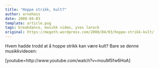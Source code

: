 ```yaml
---
title: "Hoppe strikk, kult?"
author: arnehass
date: 2008-04-03
template: article.pug
tags: breakdance, musikk video, yves larock
original: https://megoth.wordpress.com/2008/04/03/hoppe-strikk-kult/
---
```


<p>Hvem hadde trodd at å hoppe strikk kan være kult? Bare se denne musikkvideoen:</p>
<p>[youtube=http://www.youtube.com/watch?v=mouM5fw6HoA]</p>
